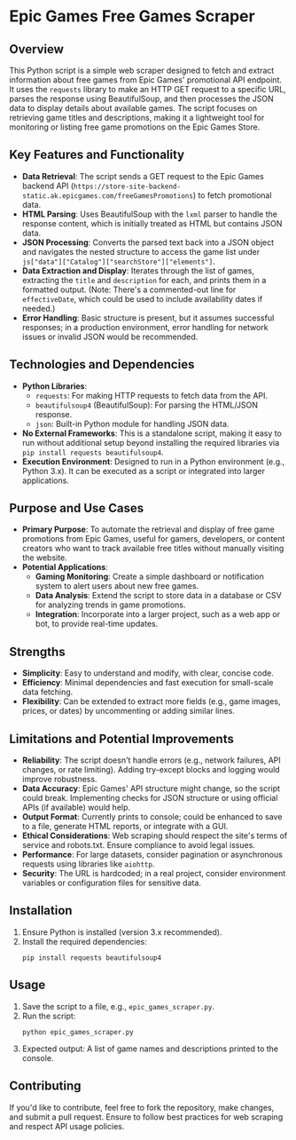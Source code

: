 # Epic Games Free Games Scraper

## Overview
This Python script is a simple web scraper designed to fetch and extract information about free games from Epic Games' promotional API endpoint. It uses the `requests` library to make an HTTP GET request to a specific URL, parses the response using BeautifulSoup, and then processes the JSON data to display details about available games. The script focuses on retrieving game titles and descriptions, making it a lightweight tool for monitoring or listing free game promotions on the Epic Games Store.

## Key Features and Functionality
- **Data Retrieval**: The script sends a GET request to the Epic Games backend API (`https://store-site-backend-static.ak.epicgames.com/freeGamesPromotions`) to fetch promotional data.
- **HTML Parsing**: Uses BeautifulSoup with the `lxml` parser to handle the response content, which is initially treated as HTML but contains JSON data.
- **JSON Processing**: Converts the parsed text back into a JSON object and navigates the nested structure to access the game list under `js["data"]["Catalog"]["searchStore"]["elements"]`.
- **Data Extraction and Display**: Iterates through the list of games, extracting the `title` and `description` for each, and prints them in a formatted output. (Note: There's a commented-out line for `effectiveDate`, which could be used to include availability dates if needed.)
- **Error Handling**: Basic structure is present, but it assumes successful responses; in a production environment, error handling for network issues or invalid JSON would be recommended.

## Technologies and Dependencies
- **Python Libraries**:
  - `requests`: For making HTTP requests to fetch data from the API.
  - `beautifulsoup4` (BeautifulSoup): For parsing the HTML/JSON response.
  - `json`: Built-in Python module for handling JSON data.
- **No External Frameworks**: This is a standalone script, making it easy to run without additional setup beyond installing the required libraries via `pip install requests beautifulsoup4`.
- **Execution Environment**: Designed to run in a Python environment (e.g., Python 3.x). It can be executed as a script or integrated into larger applications.

## Purpose and Use Cases
- **Primary Purpose**: To automate the retrieval and display of free game promotions from Epic Games, useful for gamers, developers, or content creators who want to track available free titles without manually visiting the website.
- **Potential Applications**:
  - **Gaming Monitoring**: Create a simple dashboard or notification system to alert users about new free games.
  - **Data Analysis**: Extend the script to store data in a database or CSV for analyzing trends in game promotions.
  - **Integration**: Incorporate into a larger project, such as a web app or bot, to provide real-time updates.
 
## Strengths
- **Simplicity**: Easy to understand and modify, with clear, concise code.
- **Efficiency**: Minimal dependencies and fast execution for small-scale data fetching.
- **Flexibility**: Can be extended to extract more fields (e.g., game images, prices, or dates) by uncommenting or adding similar lines.

## Limitations and Potential Improvements
- **Reliability**: The script doesn't handle errors (e.g., network failures, API changes, or rate limiting). Adding try-except blocks and logging would improve robustness.
- **Data Accuracy**: Epic Games' API structure might change, so the script could break. Implementing checks for JSON structure or using official APIs (if available) would help.
- **Output Format**: Currently prints to console; could be enhanced to save to a file, generate HTML reports, or integrate with a GUI.
- **Ethical Considerations**: Web scraping should respect the site's terms of service and robots.txt. Ensure compliance to avoid legal issues.
- **Performance**: For large datasets, consider pagination or asynchronous requests using libraries like `aiohttp`.
- **Security**: The URL is hardcoded; in a real project, consider environment variables or configuration files for sensitive data.

## Installation
1. Ensure Python is installed (version 3.x recommended).
2. Install the required dependencies:
   ```
   pip install requests beautifulsoup4
   ```

## Usage
1. Save the script to a file, e.g., `epic_games_scraper.py`.
2. Run the script:
   ```
   python epic_games_scraper.py
   ```
3. Expected output: A list of game names and descriptions printed to the console.


## Contributing
If you'd like to contribute, feel free to fork the repository, make changes, and submit a pull request. Ensure to follow best practices for web scraping and respect API usage policies.
